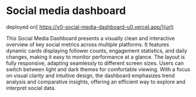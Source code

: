 # Social media dashboard

deployed on[ https://v0-social-media-dashboard-u0.vercel.app/](url)

This Social Media Dashboard presents a visually clean and interactive overview of key social metrics across multiple platforms. It features dynamic cards displaying follower counts, engagement statistics, and daily changes, making it easy to monitor performance at a glance. The layout is fully responsive, adapting seamlessly to different screen sizes. Users can switch between light and dark themes for comfortable viewing. With a focus on visual clarity and intuitive design, the dashboard emphasizes trend analysis and comparative insights, offering an efficient way to explore and interpret social data.
